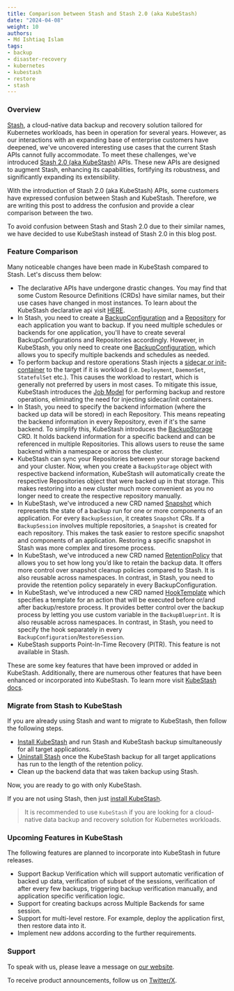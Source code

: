 ```yaml
---
title: Comparison between Stash and Stash 2.0 (aka KubeStash)
date: "2024-04-08"
weight: 10
authors:
- Md Ishtiaq Islam
tags:
- backup
- disaster-recovery
- kubernetes
- kubestash
- restore
- stash
---
```


### Overview

[Stash](https://stash.run/), a cloud-native data backup and recovery solution tailored for Kubernetes workloads, has been in operation for several years. However, as our interactions with an expanding base of 
enterprise customers have deepened, we've uncovered interesting use cases that the current Stash APIs cannot fully accommodate. To meet these challenges, we've introduced [Stash 2.0 (aka KubeStash)](https://kubestash.com/) APIs. These 
new APIs are designed to augment Stash, enhancing its capabilities, fortifying its robustness, and significantly expanding its extensibility.

With the introduction of Stash 2.0 (aka KubeStash) APIs, some customers have expressed confusion between Stash and KubeStash. Therefore, we are writing this post to address the confusion and provide a clear comparison between the two.

To avoid confusion between Stash and Stash 2.0 due to their similar names, we have decided to use KubeStash instead of Stash 2.0 in this blog post.

### Feature Comparison

Many noticeable changes have been made in KubeStash compared to Stash. Let's discuss them below:

- The declarative APIs have undergone drastic changes. You may find that some Custom Resource Definitions (CRDs) have similar names, but their use cases have changed in most instances. To learn about the KubeStash declarative api visit [HERE](https://kubestash.com/docs/v2024.3.16/concepts/#declarative-api).
- In Stash, you need to create a [BackupConfiguration](https://stash.run/docs/v2024.4.8/concepts/crds/backupconfiguration/) and a [Repository](https://stash.run/docs/v2024.4.8/concepts/crds/repository/) for each application you want to backup. If you need multiple schedules or backends for one application, you'll have to create several BackupConfigurations and Repositories accordingly. However, in KubeStash, you only need to create one [BackupConfiguration](https://kubestash.com/docs/v2024.3.16/concepts/crds/backupconfiguration/), which allows you to specify multiple backends and schedules as needed. 
- To perform backup and restore operations Stash injects a [sidecar or init-container](https://stash.run/docs/v2024.4.8/guides/workloads/overview/) to the target if it is workload (i.e. `Deployment`, `DaemonSet`, `StatefulSet` etc.). This causes the workload to restart, which is generally not preferred by users in most cases. To mitigate this issue, KubeStash introduces the [Job Model](https://kubestash.com/docs/v2024.3.16/guides/workloads/overview/) for performing backup and restore operations, eliminating the need for injecting sidecar/init containers. 
- In Stash, you need to specify the backend information (where the backed up data will be stored) in each Repository. This means repeating the backend information in every Repository, even if it's the same backend. To simplify this, KubeStash introduces the [BackupStorage](https://kubestash.com/docs/v2024.3.16/concepts/crds/backupstorage/) CRD. It holds backend information for a specific backend and can be referenced in multiple Repositories. This allows users to reuse the same backend within a namespace or across the cluster.
- KubeStash can sync your Repositories between your storage backend and your cluster. Now, when you create a `BackupStorage` object with respective backend information, KubeStash will automatically create the respective Repositories object that were backed up in that storage. This makes restoring into a new cluster much more convenient as you no longer need to create the respective repository manually.
- In KubeStash, we've introduced a new CRD named [Snapshot](https://kubestash.com/docs/v2024.3.16/concepts/crds/snapshot/) which represents the state of a backup run for one or more components of an application. For every `BackupSession`, it creates `Snapshot` CRs. If a `BackupSession` involves multiple repositories, a `Snapshot` is created for each repository. This makes the task easier to restore specific snapshot and components of an application. Restoring a specific snapshot in Stash was more complex and tiresome process.
- In KubeStash, we've introduced a new CRD named [RetentionPolicy](https://kubestash.com/docs/v2024.3.16/concepts/crds/retentionpolicy/) that allows you to set how long you’d like to retain the backup data. It offers more control over snapshot cleanup policies compared to Stash. It is also reusable across namespaces. In contrast, in Stash, you need to provide the retention policy separately in every BackupConfiguration.
- In KubeStash, we've introduced a new CRD named [HookTemplate](https://kubestash.com/docs/v2024.3.16/concepts/crds/hooktemplate/) which specifies a template for an action that will be executed before or/and after backup/restore process. It provides better control over the backup process by letting you use custom variable in the `BackupBlueprint`. It is also reusable across namespaces. In contrast, in Stash, you need to specify the hook separately in every `BackupConfiguration`/`RestoreSession`.
- KubeStash supports Point-In-Time Recovery (PITR). This feature is not available in Stash.

These are some key features that have been improved or added in KubeStash. Additionally, there are numerous other features that have been enhanced or incorporated into KubeStash. To learn more visit [KubeStash docs](https://kubestash.com/docs/v2024.3.16/welcome/).

### Migrate from Stash to KubeStash

If you are already using Stash and want to migrate to KubeStash, then follow the following steps. 
- [Install KubeStash](https://kubestash.com/docs/v2024.3.16/setup/install/kubestash/) and run Stash and KubeStash backup simultaneously for all target applications.
- [Uninstall Stash](https://stash.run/docs/v2024.4.8/setup/uninstall/stash/) once the KubeStash backup for all target applications has run to the length of the retention policy.
- Clean up the backend data that was taken backup using Stash.

Now, you are ready to go with only KubeStash.

If you are not using Stash, then just [install KubeStash](https://kubestash.com/docs/v2024.3.16/setup/install/kubestash/).

> It is recommended to use `KubeStash` if you are looking for a cloud-native data backup and recovery solution for Kubernetes workloads.

### Upcoming Features in KubeStash

The following features are planned to incorporate into KubeStash in future releases.
- Support Backup Verification which will support automatic verification of backed up data, verification of subset of the sessions, verification of after every few backups, triggering backup verification manually, and application specific verification logic.
- Support for creating backups across Multiple Backends for same session.
- Support for multi-level restore. For example, deploy the application first, then restore data into it.
- Implement new addons according to the further requirements.

### Support

To speak with us, please leave a message on [our website](https://appscode.com/contact/).

To receive product announcements, follow us on [Twitter/X](https://twitter.com/KubeStash).
